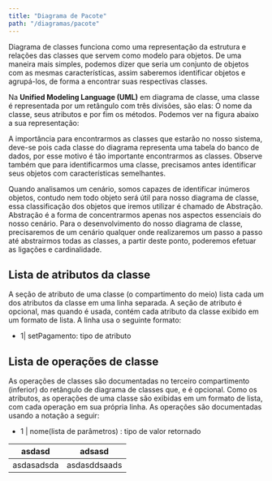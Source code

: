 ```yaml
---
title: "Diagrama de Pacote"
path: "/diagramas/pacote"
---
```



Diagrama de classes funciona como uma representação da estrutura e relações das classes que servem como modelo para objetos. De uma maneira mais simples, podemos dizer que seria um conjunto de objetos com as mesmas características, assim saberemos identificar objetos e agrupá-los, de forma a encontrar suas respectivas classes. 

Na **Unified Modeling Language (UML)** em diagrama de classe, uma classe é representada por um retângulo com três divisões, são elas: O nome da classe, seus atributos e por fim os métodos. Podemos ver na figura abaixo a sua representação:

A importância para encontrarmos as classes que estarão no nosso sistema, deve-se pois cada classe do diagrama representa uma tabela do banco de dados, por esse motivo é tão importante encontrarmos as classes. Observe também que para identificarmos uma classe, precisamos antes identificar seus objetos com características semelhantes.

Quando analisamos um cenário, somos capazes de identificar inúmeros objetos, contudo nem todo objeto será útil para nosso diagrama de classe, essa classificação dos objetos que iremos utilizar é chamado de Abstração. Abstração é a forma de concentrarmos apenas nos aspectos essenciais do nosso cenário.
Para o desenvolvimento do nosso diagrama de classe, precisaremos de um cenário qualquer onde realizaremos um passo a passo até abstrairmos todas as classes, a partir deste ponto, poderemos efetuar as ligações e cardinalidade.

## Lista de atributos da classe

A seção de atributo de uma classe (o compartimento do meio) lista cada um dos atributos da classe em uma linha separada. A seção de atributo é opcional, mas quando é usada, contém cada atributo da classe exibido em um formato de lista. A linha usa o seguinte formato:

* 1| setPagamento: tipo de atributo

## Lista de operações de classe

As operações de classes são documentadas no terceiro compartimento (inferior) do retângulo de diagrama de classes que, e é opcional. Como os atributos, as operações de uma classe são exibidas em um formato de lista, com cada operação em sua própria linha. As operações são documentadas usando a notação a seguir:

* 1 |  nome(lista de parâmetros) : tipo de valor retornado

|asdasd|adsasd|
|------|------|
|asdasadsda|asdasddsaads|
